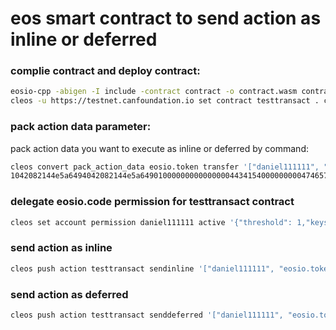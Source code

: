 # eos smart contract to send action as inline or deferred

### complie contract and deploy contract:

```bash
eosio-cpp -abigen -I include -contract contract -o contract.wasm contract.cpp
cleos -u https://testnet.canfoundation.io set contract testtransact . contract.wasm contract.abi -p testtransact@active
```
### pack action data parameter:

pack action data you want to execute as inline or deferred by command:

```bash
cleos convert pack_action_data eosio.token transfer '["daniel111111", "daniel111114", "0.0001 CAT", "test"]'
1042082144e5a6494042082144e5a649010000000000000004434154000000000474657374
```

### delegate eosio.code permission for testtransact contract

```bash
cleos set account permission daniel111111 active '{"threshold": 1,"keys": [{"key": "EOS6yfoREUrCWa1MZkjnfhLyG2cBk9spkayth6NKPBCmpLkzEK7NG","weight": 1}],"accounts": [{"permission":{"actor":"testtransact","permission":"eosio.code"},"weight":1}]}' owner -p daniel111111
```

### send action as inline

```bash
cleos push action testtransact sendinline '["daniel111111", "eosio.token", "transfer", "1042082144e5a6494042082144e5a649010000000000000004434154000000000474657374"]' -p daniel111111
```


### send action as deferred

```bash
cleos push action testtransact senddeferred '["daniel111111", "eosio.token", "transfer", "1042082144e5a6494042082144e5a649010000000000000004434154000000000474657374"]' -p daniel111111
```
